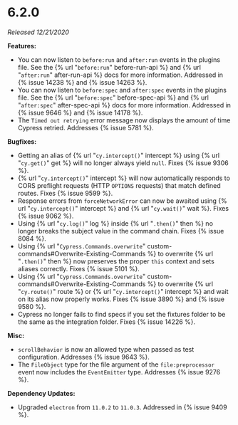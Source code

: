 # 6.2.0

*Released 12/21/2020*

**Features:**

- You can now listen to `before:run` and `after:run` events in the plugins file. See the {% url "`before:run`" before-run-api %} and {% url "`after:run`" after-run-api %} docs for more information. Addressed in {% issue 14238 %} and {% issue 14263 %}.
- You can now listen to `before:spec` and `after:spec` events in the plugins file. See the {% url "`before:spec`" before-spec-api %} and {% url "`after:spec`" after-spec-api %} docs for more information. Addressed in {% issue 9646 %} and {% issue 14178 %}.
- The `Timed out retrying` error message now displays the amount of time Cypress retried. Addresses {% issue 5781 %}.

**Bugfixes:**

- Getting an alias of {% url "`cy.intercept()`" intercept %} using {% url "`cy.get()`" get %} will no longer always yield `null`. Fixes {% issue 9306 %}.
- {% url "`cy.intercept()`" intercept %} will now automatically responds to CORS preflight requests (HTTP `OPTIONS` requests) that match defined routes. Fixes {% issue 9599 %}.
- Response errors from `forceNetworkError` can now be awaited using {% url "`cy.intercept()`" intercept %} and {% url "`cy.wait()`" wait %}. Fixes {% issue 9062 %}.
- Using {% url "`cy.log()`" log %} inside {% url "`.then()`" then %} no longer breaks the subject value in the command chain. Fixes {% issue 8084 %}.
- Using {% url "`Cypress.Commands.overwrite`" custom-commands#Overwrite-Existing-Commands %} to overwrite {% url "`.then()`" then %} now preserves the proper `this` context and sets aliases correctly. Fixes {% issue 5101 %}.
- Using {% url "`Cypress.Commands.overwrite`" custom-commands#Overwrite-Existing-Commands %} to overwrite {% url "`cy.route()`" route %} or {% url "`cy.intercept()`" intercept %} and wait on its alias now properly works. Fixes {% issue 3890 %} and {% issue 9580 %}.
- Cypress no longer fails to find specs if you set the fixtures folder to be the same as the integration folder. Fixes {% issue 14226 %}.

**Misc:**

- `scrollBehavior` is now an allowed type when passed as test configuration. Addresses {% issue 9643 %}.
- The `FileObject` type for the file argument of the `file:preprocessor` event now includes the `EventEmitter` type. Addresses {% issue 9276 %}.

**Dependency Updates:**

- Upgraded `electron` from `11.0.2` to `11.0.3`. Addressed in {% issue 9409 %}.
